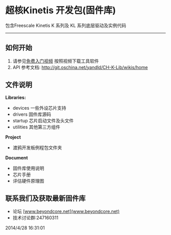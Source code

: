 # 超核Kinetis 开发包(固件库)

包含Freescale Kinetis K 系列及 KL 系列底层驱动及实例代码

----------

## 如何开始
1. 请参见[免费入门视频](http://www.moore8.com/courses/87) 按照视频下载工具软件
2. API 参考文档:  http://git.oschina.net/yandld/CH-K-Lib/wikis/home

## 文件说明
**Libraries:**

* devices 一些外设芯片支持
* drivers 固件库源码 
* startup 芯片启动文件及头文件
* utilities 其他第三方组件

**Project**

* 渡鸦开发板例程包文件夹

**Document**

* 固件库使用说明
* 芯片手册
* 评估硬件原理图


## 联系我们及获取最新固件库
 - 论坛 [www.beyondcore.net](www.beyondcore.net)
 - 技术讨论群:247160311


2014/4/28 16:31:01